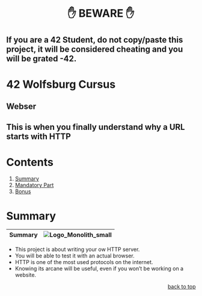 <h1 align="center">✋ BEWARE ✋</h1>

## If you are a 42 Student, do not copy/paste this project, it will be considered cheating and you will be grated -42.

# 42 Wolfsburg Cursus
## Webser
## This is when you finally understand why a URL starts with HTTP

# Contents

1. [Summary](#summary)
2. [Mandatory Part](#manda)
3. [Bonus](#bonus)

# <a name="summary">Summary</a>

| Summary | ![Logo_Monolith_small](https://user-images.githubusercontent.com/120580537/209333599-dc44418d-8ee7-42b6-8a4a-7ff328778d87.png) |
| ----- | ----- |
* This project is about writing your ow HTTP server.<br />
* You will be able to test it with an actual browser.<br />
* HTTP is one of the most used protocols on the internet.<br />
* Knowing its arcane will be useful, even if you won’t be working on a website.

<p align="right">
 <a href="https://github.com/Cerberus2290/Webserv#-beware-">back to top</a>
</p>
